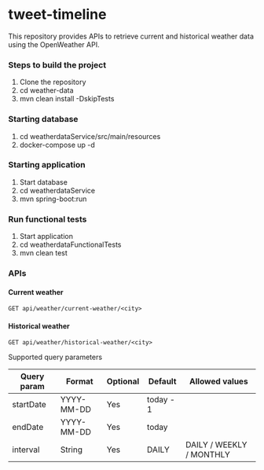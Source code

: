# tweet-timeline
This repository provides APIs to retrieve current and historical weather data using the OpenWeather API.

### Steps to build the project
1. Clone the repository
2. cd weather-data
5. mvn clean install -DskipTests

### Starting database
1. cd weatherdataService/src/main/resources 
2. docker-compose up -d

### Starting application
1. Start database
2. cd weatherdataService 
3. mvn spring-boot:run

### Run functional tests
1. Start application
2. cd weatherdataFunctionalTests
3. mvn clean test

### APIs

#### Current weather
```
GET api/weather/current-weather/<city>
```

#### Historical weather

```
GET api/weather/historical-weather/<city>
```
Supported query parameters

| Query param | Format       | Optional | Default | Allowed values           |
|-------------|--------------|----------|---------|--------------------------|
| startDate   | YYYY-MM-DD   | Yes | today - 1 | 
| endDate     | YYYY-MM-DD   | Yes | today     |
| interval    | String       | Yes | DAILY | DAILY / WEEKLY / MONTHLY |

